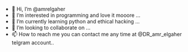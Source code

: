 - 👋 Hi, I’m @amrelgaher
- 👀 I’m interested in programming and love it mooore ...
- 🌱 I’m currently learning python and ethical hacking ...
- 💞️ I’m looking to collaborate on ...
- 📫 How to reach me you can contact me any time at   @DR_amr_elgaher     telgram account..

<!---
amrelgaher/amrelgaher is a ✨ special ✨ repository because its `README.md` (this file) appears on your GitHub profile.
You can click the Preview link to take a look at your changes.
--->
